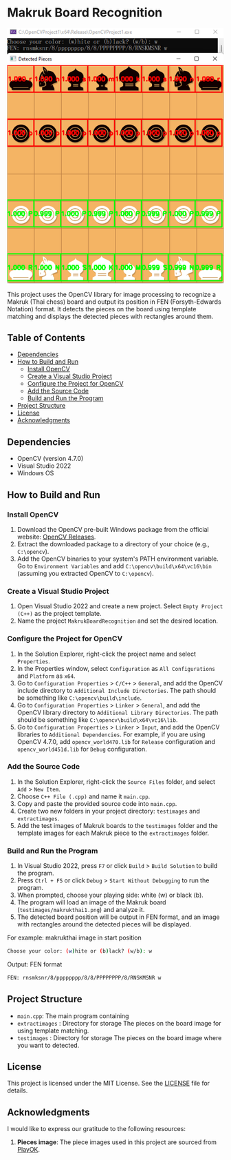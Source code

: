 # Makruk Board Recognition

![Makruk Board Recognition Screenshot](https://raw.githubusercontent.com/natstpt/Makrukthai-Board-Recognition/main/screencapture1.png)

This project uses the OpenCV library for image processing to recognize a Makruk (Thai chess) board and output its position in FEN (Forsyth-Edwards Notation) format. It detects the pieces on the board using template matching and displays the detected pieces with rectangles around them.

## Table of Contents

- [Dependencies](#dependencies)
- [How to Build and Run](#how-to-build-and-run)
  - [Install OpenCV](#install-openCV)
  - [Create a Visual Studio Project](#create-a-visual-studio-project)
  - [Configure the Project for OpenCV](#configure-the-project-for-opencv)
  - [Add the Source Code](#add-the-source-code)
  - [Build and Run the Program](#build-and-run-the-program)
- [Project Structure](#project-structure)
- [License](#license)
- [Acknowledgments](#acknowledgments)

## Dependencies

- OpenCV (version 4.7.0)
- Visual Studio 2022
- Windows OS

## How to Build and Run

### Install OpenCV

1. Download the OpenCV pre-built Windows package from the official website: [OpenCV Releases](https://opencv.org/releases/).
2. Extract the downloaded package to a directory of your choice (e.g., `C:\opencv`).
3. Add the OpenCV binaries to your system's PATH environment variable. Go to `Environment Variables` and add `C:\opencv\build\x64\vc16\bin` (assuming you extracted OpenCV to `C:\opencv`).

### Create a Visual Studio Project

1. Open Visual Studio 2022 and create a new project. Select `Empty Project (C++)` as the project template.
2. Name the project `MakrukBoardRecognition` and set the desired location.

### Configure the Project for OpenCV

1. In the Solution Explorer, right-click the project name and select `Properties`.
2. In the Properties window, select `Configuration` as `All Configurations` and `Platform` as `x64`.
3. Go to `Configuration Properties` > `C/C++` > `General`, and add the OpenCV include directory to `Additional Include Directories`. The path should be something like `C:\opencv\build\include`.
4. Go to `Configuration Properties` > `Linker` > `General`, and add the OpenCV library directory to `Additional Library Directories`. The path should be something like `C:\opencv\build\x64\vc16\lib`.
5. Go to `Configuration Properties` > `Linker` > `Input`, and add the OpenCV libraries to `Additional Dependencies`. For example, if you are using OpenCV 4.7.0, add `opencv_world470.lib` for `Release` configuration and `opencv_world451d.lib` for `Debug` configuration.

### Add the Source Code

1. In the Solution Explorer, right-click the `Source Files` folder, and select `Add` > `New Item`.
2. Choose `C++ File (.cpp)` and name it `main.cpp`.
3. Copy and paste the provided source code into `main.cpp`.
4. Create two new folders in your project directory: `testimages` and `extractimages`.
5. Add the test images of Makruk boards to the `testimages` folder and the template images for each Makruk piece to the `extractimages` folder.

### Build and Run the Program

1. In Visual Studio 2022, press `F7` or click `Build` > `Build Solution` to build the program.
2. Press `Ctrl + F5` or click `Debug` > `Start Without Debugging` to run the program.
3. When prompted, choose your playing side: white (w) or black (b).
4. The program will load an image of the Makruk board (`testimages/makrukthai1.png`) and analyze it.
5. The detected board position will be output in FEN format, and an image with rectangles around the detected pieces will be displayed.

For example: makrukthai image in start position

```bash
Choose your color: (w)hite or (b)lack? (w/b): w
```

Output: FEN format

```bash
FEN: rnsmksnr/8/pppppppp/8/8/PPPPPPPP/8/RNSKMSNR w
```

## Project Structure

- `main.cpp`: The main program containing
- `extractimages` :  Directory for storage The pieces on the board image for using template matching.
- `testimages` : Directory for storage The pieces on the board image where you want to detected.

## License

This project is licensed under the MIT License. See the [LICENSE](LICENSE) file for details.

## Acknowledgments

I would like to express our gratitude to the following resources:

1. **Pieces image**: The piece images used in this project are sourced from [PlayOK](https://www.playok.com/th/makruk/).
